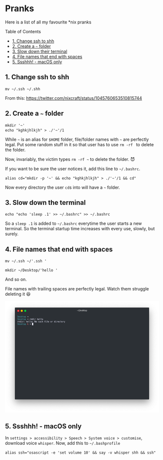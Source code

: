 # Pranks
Here is a list of all my favourite \*nix pranks

Table of Contents
- [1. Change ssh to shh](#1-Change-ssh-to-shh)
- [2. Create a `~` folder](#2-Create-a-folder)
- [3. Slow down their terminal](#3-Slow-down-their-terminal)
- [4. File names that end with spaces](#4-File-names-that-end-with-spaces)
- [5. Ssshhh! - macOS only](#5-Ssshhh-macOS-only)

## 1. Change ssh to shh

```
mv ~/.ssh ~/.shh
```
From this: https://twitter.com/nixcraft/status/1045760653510815744

## 2. Create a `~` folder
```
mkdir '~'
echo "kghkjhlkjh" > ./'~'/1
```
While `~` is an alias for `$HOME` folder, file/folder names with `~` are perfectly legal. Put some random stuff in it so that user has to use `rm -rf ` to delete the folder.

Now, invariably, the victim types `rm -rf ~` to delete the folder. :smiling_imp:

If you want to be sure the user notices it, add this line to `~/.bashrc`.
```
alias cd="mkdir -p '~' && echo "kghkjhlkjh" > ./'~'/1 && cd"
```
Now every directory the user `cd`s into will have a `~` folder.

## 3. Slow down the terminal

```
echo "echo 'sleep .1' >> ~/.bashrc" >> ~/.bashrc
```

So a `sleep .1` is added to `~/.bashrc` everytime the user starts a new terminal. So the terminal startup time increases with every use, slowly, but surely.

## 4. File names that end with spaces

```
mv ~/.ssh ~/'.ssh '
```
```
mkdir ~/Desktop/'hello '
```
And so on.

File names with trailing spaces are perfectly legal. Watch them struggle deleting it :laughing:

![file-with-spaces.png](./file-with-spaces.png)

## 5. Ssshhh! - macOS only

In `settings > accessibility > Speech > System voice > customise`, download voice `whisper`.
Now, add this to `~/.bashprofile`
```
alias ssh="osascript -e 'set volume 10' && say -v whisper shh && ssh"
```
